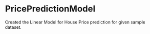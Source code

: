 # PricePredictionModel
Created the Linear Model for House Price prediction for given sample dataset.
